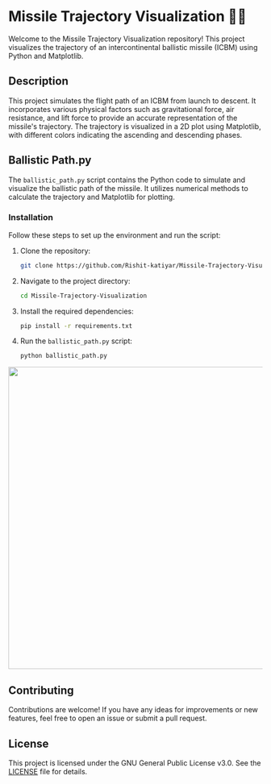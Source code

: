 # Missile Trajectory Visualization 🚀🌌

Welcome to the Missile Trajectory Visualization repository! This project visualizes the trajectory of an intercontinental ballistic missile (ICBM) using Python and Matplotlib.

## Description

This project simulates the flight path of an ICBM from launch to descent. It incorporates various physical factors such as gravitational force, air resistance, and lift force to provide an accurate representation of the missile's trajectory. The trajectory is visualized in a 2D plot using Matplotlib, with different colors indicating the ascending and descending phases.

## Ballistic Path.py

The `ballistic_path.py` script contains the Python code to simulate and visualize the ballistic path of the missile. It utilizes numerical methods to calculate the trajectory and Matplotlib for plotting. 

### Installation

Follow these steps to set up the environment and run the script:

1. Clone the repository:
   ```bash
   git clone https://github.com/Rishit-katiyar/Missile-Trajectory-Visualization.git
   ```

2. Navigate to the project directory:
   ```bash
   cd Missile-Trajectory-Visualization
   ```

3. Install the required dependencies:
   ```bash
   pip install -r requirements.txt
   ```

4. Run the `ballistic_path.py` script:
   ```bash
   python ballistic_path.py
   ```

<p align="center">
  <img src="https://github.com/Rishit-katiyar/Missile-Trajectory-Visualization/assets/167756997/cd425763-941c-4823-ab93-6fde8758e934" width="600">
</p>

## Contributing

Contributions are welcome! If you have any ideas for improvements or new features, feel free to open an issue or submit a pull request.

## License

This project is licensed under the GNU General Public License v3.0. See the [LICENSE](LICENSE) file for details.
